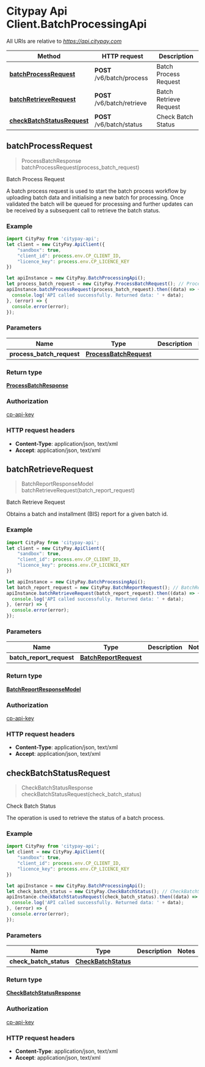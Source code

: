 # Citypay Api Client.BatchProcessingApi

All URIs are relative to *https://api.citypay.com*

Method | HTTP request | Description
------------- | ------------- | -------------
[**batchProcessRequest**](BatchProcessingApi.md#batchProcessRequest) | **POST** /v6/batch/process | Batch Process Request
[**batchRetrieveRequest**](BatchProcessingApi.md#batchRetrieveRequest) | **POST** /v6/batch/retrieve | Batch Retrieve Request
[**checkBatchStatusRequest**](BatchProcessingApi.md#checkBatchStatusRequest) | **POST** /v6/batch/status | Check Batch Status



## batchProcessRequest

> ProcessBatchResponse batchProcessRequest(process_batch_request)

Batch Process Request

A batch process request is used to start the batch process workflow by uploading batch
data and initialising a new batch for processing. Once validated the batch will be queued
for processing and further updates can be received by a subsequent call to retrieve the batch
status.


### Example

```javascript
import CityPay from 'citypay-api';
let client = new CityPay.ApiClient({
    "sandbox": true,
    "client_id": process.env.CP_CLIENT_ID,
    "licence_key": process.env.CP_LICENCE_KEY
})

let apiInstance = new CityPay.BatchProcessingApi();
let process_batch_request = new CityPay.ProcessBatchRequest(); // ProcessBatchRequest | 
apiInstance.batchProcessRequest(process_batch_request).then((data) => {
  console.log('API called successfully. Returned data: ' + data);
}, (error) => {
  console.error(error);
});

```

### Parameters


Name | Type | Description  | Notes
------------- | ------------- | ------------- | -------------
 **process_batch_request** | [**ProcessBatchRequest**](ProcessBatchRequest.md)|  | 

### Return type

[**ProcessBatchResponse**](ProcessBatchResponse.md)

### Authorization

[cp-api-key](../README.md#cp-api-key)

### HTTP request headers

- **Content-Type**: application/json, text/xml
- **Accept**: application/json, text/xml


## batchRetrieveRequest

> BatchReportResponseModel batchRetrieveRequest(batch_report_request)

Batch Retrieve Request

Obtains a batch and installment (BIS) report for a given batch id.

### Example

```javascript
import CityPay from 'citypay-api';
let client = new CityPay.ApiClient({
    "sandbox": true,
    "client_id": process.env.CP_CLIENT_ID,
    "licence_key": process.env.CP_LICENCE_KEY
})

let apiInstance = new CityPay.BatchProcessingApi();
let batch_report_request = new CityPay.BatchReportRequest(); // BatchReportRequest | 
apiInstance.batchRetrieveRequest(batch_report_request).then((data) => {
  console.log('API called successfully. Returned data: ' + data);
}, (error) => {
  console.error(error);
});

```

### Parameters


Name | Type | Description  | Notes
------------- | ------------- | ------------- | -------------
 **batch_report_request** | [**BatchReportRequest**](BatchReportRequest.md)|  | 

### Return type

[**BatchReportResponseModel**](BatchReportResponseModel.md)

### Authorization

[cp-api-key](../README.md#cp-api-key)

### HTTP request headers

- **Content-Type**: application/json, text/xml
- **Accept**: application/json, text/xml


## checkBatchStatusRequest

> CheckBatchStatusResponse checkBatchStatusRequest(check_batch_status)

Check Batch Status

The operation is used to retrieve the status of a batch process.

### Example

```javascript
import CityPay from 'citypay-api';
let client = new CityPay.ApiClient({
    "sandbox": true,
    "client_id": process.env.CP_CLIENT_ID,
    "licence_key": process.env.CP_LICENCE_KEY
})

let apiInstance = new CityPay.BatchProcessingApi();
let check_batch_status = new CityPay.CheckBatchStatus(); // CheckBatchStatus | 
apiInstance.checkBatchStatusRequest(check_batch_status).then((data) => {
  console.log('API called successfully. Returned data: ' + data);
}, (error) => {
  console.error(error);
});

```

### Parameters


Name | Type | Description  | Notes
------------- | ------------- | ------------- | -------------
 **check_batch_status** | [**CheckBatchStatus**](CheckBatchStatus.md)|  | 

### Return type

[**CheckBatchStatusResponse**](CheckBatchStatusResponse.md)

### Authorization

[cp-api-key](../README.md#cp-api-key)

### HTTP request headers

- **Content-Type**: application/json, text/xml
- **Accept**: application/json, text/xml

